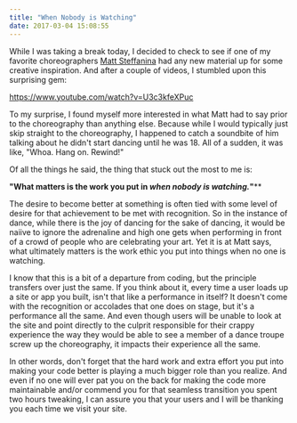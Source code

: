 ```yaml
---
title: "When Nobody is Watching"
date: 2017-03-04 15:08:55
---
```


While I was taking a break today, I decided to check to see if one of my favorite choreographers [Matt Steffanina](https://www.youtube.com/channel/UCczFdwWpVEpoqb-eMm4c4dQ) had any new material up for some creative inspiration. And after a couple of videos, I stumbled upon this surprising gem:

https://www.youtube.com/watch?v=U3c3kfeXPuc

To my surprise, I found myself more interested in what Matt had to say prior to the choreography than anything else. Because while I would typically just skip straight to the choreography, I happened to catch a soundbite of him talking about he didn't start dancing until he was 18. All of a sudden, it was like, "Whoa. Hang on. Rewind!"

Of all the things he said, the thing that stuck out the most to me is:

**"What matters is the work you put in *when nobody is watching.*"****

The desire to become better at something is often tied with some level of desire for that achievement to be met with recognition. So in the instance of dance, while there is the joy of dancing for the sake of dancing, it would be naiive to ignore the adrenaline and high one gets when performing in front of a crowd of people who are celebrating your art. Yet it is at Matt says, what ultimately matters is the work ethic you put into things when no one is watching.

I know that this is a bit of a departure from coding, but the principle transfers over just the same. If you think about it, every time a user loads up a site or app you built, isn't that like a performance in itself? It doesn't come with the recognition or accolades that one does on stage, but it's a performance all the same. And even though users will be unable to look at the site and point directly to the culprit responsible for their crappy experience the way they would be able to see a member of a dance troupe screw up the choreography, it impacts their experience all the same.

In other words, don't forget that the hard work and extra effort you put into making your code better is playing a much bigger role than you realize. And even if no one will ever pat you on the back for making the code more maintainable and/or commend you for that seamless transition you spent two hours tweaking, I can assure you that your users and I will be thanking you each time we visit your site.
